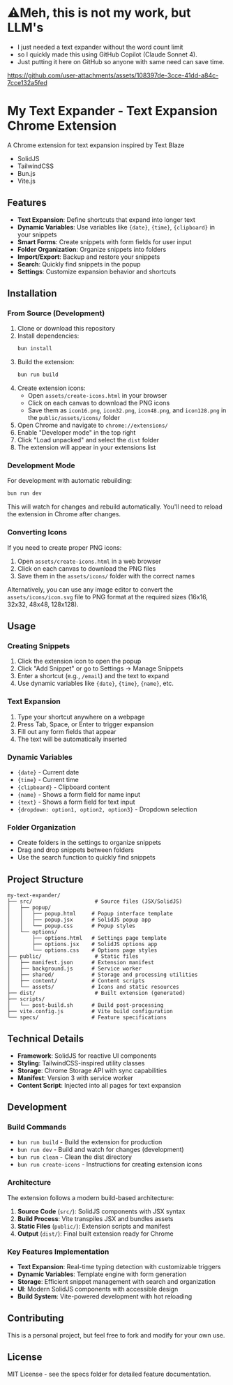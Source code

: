# ⚠️Meh, this is not my work, but LLM's

- I just needed a text expander without the word count limit
- so I quickly made this using GitHub Copilot (Claude Sonnet 4).
- Just putting it here on GitHub so anyone with same need can save time.


https://github.com/user-attachments/assets/108397de-3cce-41dd-a84c-7cce132a5fed


# My Text Expander - Text Expansion Chrome Extension

A Chrome extension for text expansion inspired by Text Blaze

- SolidJS
- TailwindCSS
- Bun.js
- Vite.js


## Features

- **Text Expansion**: Define shortcuts that expand into longer text
- **Dynamic Variables**: Use variables like `{date}`, `{time}`, `{clipboard}` in your snippets
- **Smart Forms**: Create snippets with form fields for user input
- **Folder Organization**: Organize snippets into folders
- **Import/Export**: Backup and restore your snippets
- **Search**: Quickly find snippets in the popup
- **Settings**: Customize expansion behavior and shortcuts

## Installation

### From Source (Development)

1. Clone or download this repository
2. Install dependencies:
   ```bash
   bun install
   ```
3. Build the extension:
   ```bash
   bun run build
   ```
4. Create extension icons:
   - Open `assets/create-icons.html` in your browser
   - Click on each canvas to download the PNG icons
   - Save them as `icon16.png`, `icon32.png`, `icon48.png`, and `icon128.png` in the `public/assets/icons/` folder
5. Open Chrome and navigate to `chrome://extensions/`
6. Enable "Developer mode" in the top right
7. Click "Load unpacked" and select the `dist` folder
8. The extension will appear in your extensions list

### Development Mode

For development with automatic rebuilding:
```bash
bun run dev
```

This will watch for changes and rebuild automatically. You'll need to reload the extension in Chrome after changes.

### Converting Icons

If you need to create proper PNG icons:

1. Open `assets/create-icons.html` in a web browser
2. Click on each canvas to download the PNG files
3. Save them in the `assets/icons/` folder with the correct names

Alternatively, you can use any image editor to convert the `assets/icons/icon.svg` file to PNG format at the required sizes (16x16, 32x32, 48x48, 128x128).

## Usage

### Creating Snippets

1. Click the extension icon to open the popup
2. Click "Add Snippet" or go to Settings → Manage Snippets
3. Enter a shortcut (e.g., `/email`) and the text to expand
4. Use dynamic variables like `{date}`, `{time}`, `{name}`, etc.

### Text Expansion

1. Type your shortcut anywhere on a webpage
2. Press Tab, Space, or Enter to trigger expansion
3. Fill out any form fields that appear
4. The text will be automatically inserted

### Dynamic Variables

- `{date}` - Current date
- `{time}` - Current time
- `{clipboard}` - Clipboard content
- `{name}` - Shows a form field for name input
- `{text}` - Shows a form field for text input
- `{dropdown: option1, option2, option3}` - Dropdown selection

### Folder Organization

- Create folders in the settings to organize snippets
- Drag and drop snippets between folders
- Use the search function to quickly find snippets

## Project Structure

```
my-text-expander/
├── src/                    # Source files (JSX/SolidJS)
│   ├── popup/
│   │   ├── popup.html     # Popup interface template
│   │   ├── popup.jsx      # SolidJS popup app
│   │   └── popup.css      # Popup styles
│   └── options/
│       ├── options.html   # Settings page template
│       ├── options.jsx    # SolidJS options app
│       └── options.css    # Options page styles
├── public/                 # Static files
│   ├── manifest.json      # Extension manifest
│   ├── background.js      # Service worker
│   ├── shared/            # Storage and processing utilities
│   ├── content/           # Content scripts
│   └── assets/            # Icons and static resources
├── dist/                   # Built extension (generated)
├── scripts/
│   └── post-build.sh      # Build post-processing
├── vite.config.js         # Vite build configuration
└── specs/                 # Feature specifications
```

## Technical Details

- **Framework**: SolidJS for reactive UI components
- **Styling**: TailwindCSS-inspired utility classes
- **Storage**: Chrome Storage API with sync capabilities
- **Manifest**: Version 3 with service worker
- **Content Script**: Injected into all pages for text expansion

## Development

### Build Commands

- `bun run build` - Build the extension for production
- `bun run dev` - Build and watch for changes (development)
- `bun run clean` - Clean the dist directory
- `bun run create-icons` - Instructions for creating extension icons

### Architecture

The extension follows a modern build-based architecture:

1. **Source Code** (`src/`): SolidJS components with JSX syntax
2. **Build Process**: Vite transpiles JSX and bundles assets
3. **Static Files** (`public/`): Extension scripts and manifest
4. **Output** (`dist/`): Final built extension ready for Chrome

### Key Features Implementation

- **Text Expansion**: Real-time typing detection with customizable triggers
- **Dynamic Variables**: Template engine with form generation
- **Storage**: Efficient snippet management with search and organization
- **UI**: Modern SolidJS components with accessible design
- **Build System**: Vite-powered development with hot reloading

## Contributing

This is a personal project, but feel free to fork and modify for your own use.

## License

MIT License - see the specs folder for detailed feature documentation.
